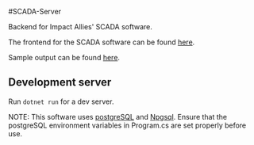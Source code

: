 #SCADA-Server

Backend for Impact Allies' SCADA software.

The frontend for the SCADA software can be found [here](https://github.com/create-scada/scada-client).

Sample output can be found [here](https://github.com/create-scada/scada-data). 

## Development server

Run `dotnet run` for a dev server.

NOTE: This software uses [postgreSQL](https://www.postgresql.org/download/) and [Npgsql](https://www.npgsql.org/doc/installation.html). Ensure that the postgreSQL environment variables in Program.cs are set properly before use.
